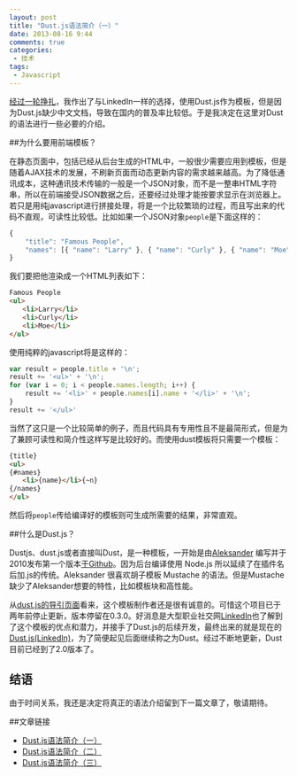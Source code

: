 ```yaml
---
layout: post
title: "Dust.js语法简介（一）"
date: 2013-08-16 9:44
comments: true
categories:
 - 技术
tags:
 - Javascript
---
```


[经过一轮挣扎](/2013/08/15/introduction-client-template/)，我作出了与LinkedIn一样的选择，使用Dust.js作为模板，但是因为Dust.js缺少中文文档，导致在国内的普及率比较低。于是我决定在这里对Dust的语法进行一些必要的介绍。

<!--more-->

##为什么要用前端模板？

在静态页面中，包括已经从后台生成的HTML中，一般很少需要应用到模板，但是随着AJAX技术的发展，不刷新页面而动态更新内容的需求越来越高。为了降低通讯成本，这种通讯技术传输的一般是一个JSON对象，而不是一整串HTML字符串，所以在前端接受JSON数据之后，还要经过处理才能按要求显示在浏览器上。若只是用纯javascript进行拼接处理，将是一个比较繁琐的过程，而且写出来的代码不直观，可读性比较低。比如如果一个JSON对象`people`是下面这样的：

``` javascript
{
	"title": "Famous People",
	"names": [{ "name": "Larry" }, { "name": "Curly" }, { "name": "Moe" }]
}
```

我们要把他渲染成一个HTML列表如下：

``` html
Famous People
<ul>
　　<li>Larry</li>
　　<li>Curly</li>
　　<li>Moe</li>
</ul>
```

使用纯粹的javascript将是这样的：

``` javascript
var result = people.title + '\n';
result += '<ul>' + '\n';
for (var i = 0; i < people.names.length; i++) {
	result += '<li>' + people.names[i].name + '</li>' + '\n';
}
result += '</ul>'
```

当然了这只是一个比较简单的例子，而且代码具有专用性且不是最简形式，但是为了兼顾可读性和简介性这样写是比较好的。而使用dust模板将只需要一个模板：

``` html
{title}
<ul>
{#names}
　　<li>{name}</li>{~n}
{/names}
</ul>
```

然后将`people`传给编译好的模板则可生成所需要的结果，非常直观。


##什么是Dust.js？

Dustjs、dust.js或者直接叫Dust，是一种模板，一开始是由[Aleksander](https://github.com/akdubya) 编写并于2010发布第一个版本[于Github](https://github.com/akdubya/dustjs)。因为后台编译使用 Node.js 所以延续了在插件名后加.js的传统。Aleksander 很喜欢胡子模板 Mustache 的语法。但是Mustache缺少了Aleksander想要的特性，比如模板块和高性能。

从[dust.js的导引页面](http://akdubya.github.io/dustjs/)看来，这个模板制作者还是很有诚意的。可惜这个项目已于两年前停止更新，版本停留在0.3.0。好消息是大型职业社交网[LinkedIn](http://www.linkedin.com)也了解到了这个模板的优点和潜力，并接手了Dust.js的后续开发，最终出来的就是现在的[Dust.js(LinkedIn)](http://linkedin.github.io/dustjs/)，为了简便起见后面继续称之为Dust。经过不断地更新，Dust目前已经到了2.0版本了。

## 结语

由于时间关系，我还是决定将真正的语法介绍留到下一篇文章了，敬请期待。

##文章链接
- [Dust.js语法简介（一）](/2013/08/16/introduction-dustjs-1)
- [Dust.js语法简介（二）](/2013/08/17/introduction-dustjs-2)
- [Dust.js语法简介（三）](/2013/08/19/introduction-dustjs-3)
